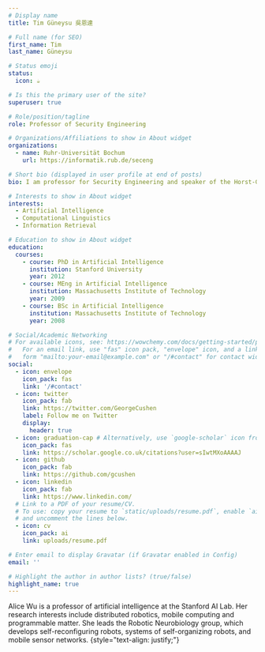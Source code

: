 ```yaml
---
# Display name
title: Tim Güneysu 吳恩達

# Full name (for SEO)
first_name: Tim
last_name: Güneysu

# Status emoji
status:
  icon: ☕️

# Is this the primary user of the site?
superuser: true

# Role/position/tagline
role: Professor of Security Engineering

# Organizations/Affiliations to show in About widget
organizations:
  - name: Ruhr-Universität Bochum
    url: https://informatik.rub.de/seceng

# Short bio (displayed in user profile at end of posts)
bio: I am professor for Security Engineering and speaker of the Horst-Görtz Institute for IT-Security (HGI) at Ruhr-Universität Bochum. With more than 30 dedicated professorships and A the cluster of excellence CASA, the HGI at Bochum is one of the security hot spot in Europe. I am working on a wide range of topics from applied cryptography, secure processor architectures and hardware security. 

# Interests to show in About widget
interests:
  - Artificial Intelligence
  - Computational Linguistics
  - Information Retrieval

# Education to show in About widget
education:
  courses:
    - course: PhD in Artificial Intelligence
      institution: Stanford University
      year: 2012
    - course: MEng in Artificial Intelligence
      institution: Massachusetts Institute of Technology
      year: 2009
    - course: BSc in Artificial Intelligence
      institution: Massachusetts Institute of Technology
      year: 2008

# Social/Academic Networking
# For available icons, see: https://wowchemy.com/docs/getting-started/page-builder/#icons
#   For an email link, use "fas" icon pack, "envelope" icon, and a link in the
#   form "mailto:your-email@example.com" or "/#contact" for contact widget.
social:
  - icon: envelope
    icon_pack: fas
    link: '/#contact'
  - icon: twitter
    icon_pack: fab
    link: https://twitter.com/GeorgeCushen
    label: Follow me on Twitter
    display:
      header: true
  - icon: graduation-cap # Alternatively, use `google-scholar` icon from `ai` icon pack
    icon_pack: fas
    link: https://scholar.google.co.uk/citations?user=sIwtMXoAAAAJ
  - icon: github
    icon_pack: fab
    link: https://github.com/gcushen
  - icon: linkedin
    icon_pack: fab
    link: https://www.linkedin.com/
  # Link to a PDF of your resume/CV.
  # To use: copy your resume to `static/uploads/resume.pdf`, enable `ai` icons in `params.yaml`,
  # and uncomment the lines below.
  - icon: cv
    icon_pack: ai
    link: uploads/resume.pdf

# Enter email to display Gravatar (if Gravatar enabled in Config)
email: ''

# Highlight the author in author lists? (true/false)
highlight_name: true
---
```


Alice Wu is a professor of artificial intelligence at the Stanford AI Lab. Her research interests include distributed robotics, mobile computing and programmable matter. She leads the Robotic Neurobiology group, which develops self-reconfiguring robots, systems of self-organizing robots, and mobile sensor networks.
{style="text-align: justify;"}
